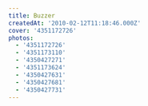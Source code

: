 ```yaml
---
title: Buzzer
createdAt: '2010-02-12T11:18:46.000Z'
cover: '4351172726'
photos:
  - '4351172726'
  - '4351173110'
  - '4350427271'
  - '4351173624'
  - '4350427631'
  - '4350427681'
  - '4350427731'
---
```


